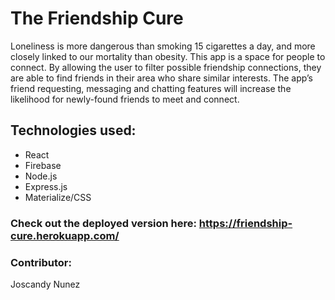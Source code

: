 # The Friendship Cure

Loneliness is more dangerous than smoking 15 cigarettes a day, and more closely linked to our mortality than obesity. This app is a space for people to connect. By allowing the user to filter possible friendship connections, they are able to find friends in their area who share similar interests. The app’s friend requesting, messaging and chatting features will increase the likelihood for newly-found friends to meet and connect. 

## Technologies used:
- React
- Firebase
- Node.js
- Express.js
- Materialize/CSS

### Check out the deployed version here: https://friendship-cure.herokuapp.com/

### Contributor:
Joscandy Nunez

